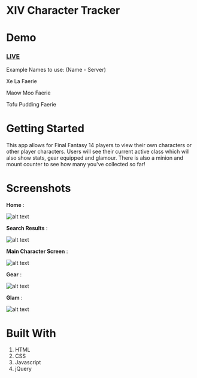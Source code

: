 # XIV Character Tracker

# Demo
### [LIVE](https://snazzyj.github.io/xivcharactertracker/)

Example Names to use: (Name - Server)

Xe La Faerie

Maow Moo Faerie

Tofu Pudding Faerie

# Getting Started
This app allows for Final Fantasy 14 players to view their own characters or other player characters. Users will see their current active class which will also show stats, gear equipped and glamour.  There is also a minion and mount counter to see how many you've collected so far!


# Screenshots
**Home** :

![alt text](https://github.com/snazzyj/xivcharactertracker/blob/master/images/screenshots/home.png "Home Page")

**Search Results** :

![alt text](https://github.com/snazzyj/xivcharactertracker/blob/master/images/screenshots/searchResults.png "Search Results")

**Main Character Screen** :

![alt text](https://github.com/snazzyj/xivcharactertracker/blob/master/images/screenshots/mainCharacter.png "Main Character Screen")

**Gear** :

![alt text](https://github.com/snazzyj/xivcharactertracker/blob/master/images/screenshots/gear.png "Gear Section")

**Glam** :

![alt text](https://github.com/snazzyj/xivcharactertracker/blob/master/images/screenshots/glam.png "Glam Section")

# Built With

1. HTML
2. CSS
3. Javascript
4. jQuery

